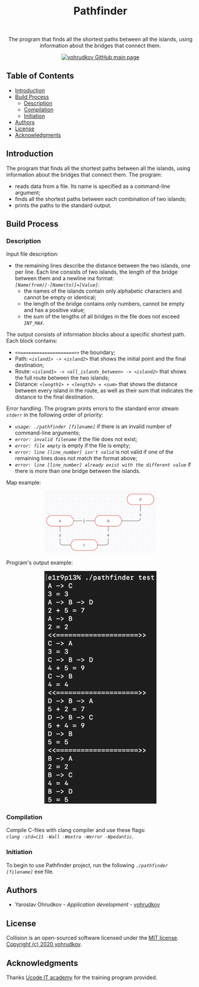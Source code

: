 <h1 align="center"> Pathfinder </h1> <br>

<p align="center"> The program that finds all the shortest paths between all the islands, using information about the bridges that connect them. </p>

<p align="center">
    <a href="https://github.com/yohrudkov">
        <img alt="yohrudkov GitHub main page"
        title="Main page"
        src="https://github.githubassets.com/images/modules/logos_page/GitHub-Logo.png"
        width="140">
    </a>
</p>

## Table of Contents

- [Introduction](#Introduction)
- [Build Process](#Build-Process)
    - [Description](#Description)
    - [Compilation](#Compilation)
    - [Initiation](#Initiation)
- [Authors](#Authors)
- [License](#License)
- [Acknowledgments](#Acknowledgments)

## Introduction

The program that finds all the shortest paths between all the islands, using information about the bridges that connect them. The program:
* reads data from a file. Its name is specified as a command-line argument;
* finds all the shortest paths between each combination of two islands;
* prints the paths to the standard output.

## Build Process

### Description

Input file description:
* the remaining lines describe the distance between the two islands, one per line. Each line consists of two islands, the length of the bridge between them and a newline ina format: \
*`[Name(from)]-[Name(to)]=[Value]`*:
    * the names of the islands contain only alphabetic characters and cannot be empty or identical;
    * the length of the bridge contains only numbers, cannot be empty and has a positive value;
    * the sum of the lengths of all bridges in the file does not exceed *`INT_MAX`*.

The output consists of information blocks about a specific shortest path. Each block contains:
* *`<<====================>>`* the boundary;
* Path: *`<island1> -> <island2>`* that shows the initial point and the final destination;
* Route: *`<island1> -> <all_islands_between> -> <island2>`* that shows the full route between the two islands;
* Distance: *`<length1> + <length2> = <sum>`* that shows the distance between every island in the route, as well as their sum that indicates the distance to the final destination.

Error handling. The program prints errors to the standard error stream *`stderr`* in the following order of priority:
* *`usage: ./pathfinder [filename]`* if there is an invalid number of command-line arguments;
* *`error: invalid filename`* if the file does not exist;
* *`error: file empty`* is empty if the file is empty;
* *`error: line [line_number] isn't valid`* is not valid if one of the remaining lines does not match the format above;
* *`error: line [line_number] already exist with the different value`* if there is more than one bridge between the islands.

Map example:
<p align="center">
    <img alt="Example"
    title="Example"
    src="https://github.com/yohrudkov/Pathfinder/blob/main/resources/map.jpg?raw=true"
    width="300">
</p>

Program's output example:
<p align="center">
    <img alt="Pathfinder"
    title="Pathfinder"
    src="https://github.com/yohrudkov/Pathfinder/blob/main/resources/output.jpg?raw=true"
    width="300">
</p>

### Compilation

Compile C-files with clang compiler and use these flags:\
*`clang -std=c11 -Wall -Wextra -Werror -Wpedantic`*.

### Initiation

To begin to use Pathfinder project, run the following *`./pathfinder [filename]`* exe file.

## Authors

- Yaroslav Ohrudkov - *Application development* - [yohrudkov](https://github.com/yohrudkov)

## License

Collision is an open-sourced software licensed under the [MIT license](https://en.wikipedia.org/wiki/MIT_License). \
[Copyright (c) 2020 yohrudkov](https://github.com/yohrudkov/Pathfinder/blob/main/LICENSE).

## Acknowledgments

Thanks [Ucode IT academy](https://ucode.world/ru/) for the training program provided.